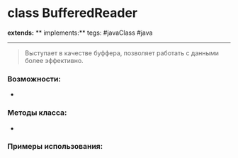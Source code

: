 # class BufferedReader
**extends:** 
** implements:** 
tegs: #javaClass #java

---

>Выступает в качестве буффера, позволяет работать с данными более эффективно.

### Возможности:
- 
### Методы класса:
- 

### Примеры использования:
